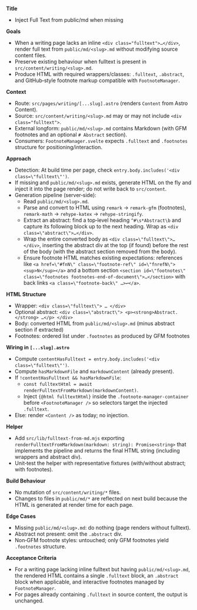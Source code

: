 **Title**
- Inject Full Text from public/md when missing

**Goals**
- When a writing page lacks an inline `<div class="fulltext">…</div>`, render full text from `public/md/<slug>.md` without modifying source content files.
- Preserve existing behaviour when fulltext is present in `src/content/writing/<slug>.md`.
- Produce HTML with required wrappers/classes: `.fulltext`, `.abstract`, and GitHub‑style footnote markup compatible with `FootnoteManager`.

**Context**
- Route: `src/pages/writing/[...slug].astro` (renders `Content` from Astro Content).
- Source: `src/content/writing/<slug>.md` may or may not include `<div class="fulltext">`.
- External longform: `public/md/<slug>.md` contains Markdown (with GFM footnotes and an optional `# Abstract` section).
- Consumers: `FootnoteManager.svelte` expects `.fulltext` and `.footnotes` structure for positioning/interaction.

**Approach**
- Detection: At build time per page, check `entry.body.includes('<div class=\"fulltext\"')`.
- If missing and `public/md/<slug>.md` exists, generate HTML on the fly and inject it into the page render; do not write back to `src/content`.
- Generation pipeline (server‑side):
  - Read `public/md/<slug>.md`.
  - Parse and convert to HTML using `remark` → `remark-gfm` (footnotes), `remark-math` → `rehype-katex` → `rehype-stringify`.
  - Extract an abstract: find a top‑level heading `^#\s*Abstract\b` and capture its following block up to the next heading. Wrap as `<div class=\"abstract\">…</div>`.
  - Wrap the entire converted body as `<div class=\"fulltext\">…</div>`, inserting the abstract div at the top (if found) before the rest of the body (with the abstract section removed from the body).
  - Ensure footnote HTML matches existing expectations: references like `<a href=\"#fnN\" class=\"footnote-ref\" id=\"fnrefN\"><sup>N</sup></a>` and a bottom section `<section id=\"footnotes\" class=\"footnotes footnotes-end-of-document\">…</section>` with back links `<a class=\"footnote-back\" …>↩︎</a>`.

**HTML Structure**
- Wrapper: `<div class=\"fulltext\"> … </div>`
- Optional abstract: `<div class=\"abstract\"> <p><strong>Abstract.</strong> …</p> </div>`
- Body: converted HTML from `public/md/<slug>.md` (minus abstract section if extracted)
- Footnotes: ordered list under `.footnotes` as produced by GFM footnotes

**Wiring in `[...slug].astro`**
- Compute `contentHasFulltext = entry.body.includes('<div class=\"fulltext\"')`.
- Compute `hasMarkdownFile` and `markdownContent` (already present).
- If `!contentHasFulltext && hasMarkdownFile`:
  - `const fulltextHtml = await renderFulltextFromMarkdown(markdownContent)`.
  - Inject `{@html fulltextHtml}` inside the `.footnote-manager-container` before `<FootnoteManager />` so selectors target the injected `.fulltext`.
- Else: render `<Content />` as today; no injection.

**Helper**
- Add `src/lib/fulltext-from-md.mjs` exporting `renderFulltextFromMarkdown(markdown: string): Promise<string>` that implements the pipeline and returns the final HTML string (including wrappers and abstract div).
- Unit‑test the helper with representative fixtures (with/without abstract; with footnotes).

**Build Behaviour**
- No mutation of `src/content/writing/*` files.
- Changes to files in `public/md/*` are reflected on next build because the HTML is generated at render time for each page.

**Edge Cases**
- Missing `public/md/<slug>.md`: do nothing (page renders without fulltext).
- Abstract not present: omit the `.abstract` div.
- Non‑GFM footnote styles: untouched; only GFM footnotes yield `.footnotes` structure.

**Acceptance Criteria**
- For a writing page lacking inline fulltext but having `public/md/<slug>.md`, the rendered HTML contains a single `.fulltext` block, an `.abstract` block when applicable, and interactive footnotes managed by `FootnoteManager`.
- For pages already containing `.fulltext` in source content, the output is unchanged.
